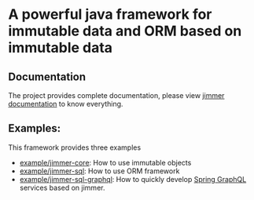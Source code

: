 # A powerful java framework for immutable data and ORM based on immutable data

## Documentation

The project provides complete documentation, please view [jimmer documentation](https://babyfish-ct.github.io/jimmer-doc/) to know everything.

## Examples:

This framework provides three examples

- [example/jimmer-core](example/jimmer-core): How to use immutable objects
- [example/jimmer-sql](example/jimmer-sql): How to use ORM framework
- [example/jimmer-sql-graphql](example/jimmer-sql-graphql): How to quickly develop [Spring GraphQL](https://spring.io/projects/spring-graphql) services based on jimmer.
